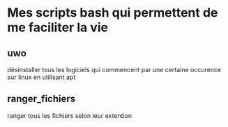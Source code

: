 # Mes scripts bash qui permettent de me faciliter la vie

## uwo

désinstaller tous les logiciels qui commencent par une certaine occurence sur linux en utilisant apt

## ranger_fichiers

ranger tous les fichiers selon leur extention